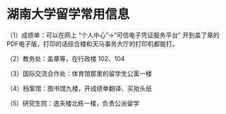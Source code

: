 # 湖南大学留学常用信息

（1）成绩单：可以在网上 “个人中心”->“可信电子凭证服务平台” 开到盖了章的PDF电子版，打印的话综合楼和天马事务大厅的打印机都能打。

（2）教务处：盖章等，在行政楼 102、104

（3）国际交流合作处：体育馆那里的留学生公寓一楼

（4）档案馆：图书馆九楼，开成绩单翻译、买抬头纸

（5）研究生院：逸夫楼北栋一楼，负责公派留学
